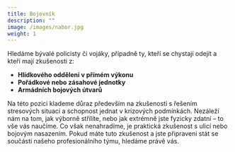 ```yaml
---
title: Bojovník
description: ""
image: /images/nabor.jpg
weight: 1
---
```


Hledáme bývalé policisty či vojáky, případně ty, kteří se chystají odejít a kteří mají zkušenosti z:

- **Hlídkového oddělení v přímém výkonu**
- **Pořádkové nebo zásahové jednotky**
- **Armádních bojových útvarů**

Na této pozici klademe důraz především na zkušenosti s řešením stresových situací a schopnost jednat v krizových podmínkách. Nezáleží nám na tom, jak výborně střílíte, nebo jak extrémně jste fyzicky zdatní – to vše vás naučíme. Co však nenahradíme, je praktická zkušenost s ulicí nebo bojovým nasazením. Pokud máte tuto zkušenost a jste připraveni stát se součástí našeho profesionálního týmu, hledáme právě vás.
